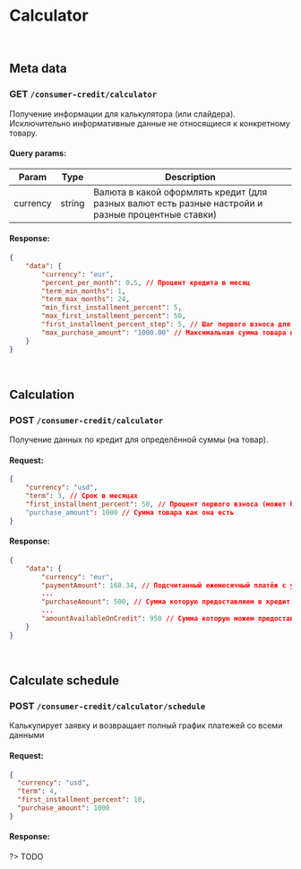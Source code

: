# Calculator


<br>


## Meta data

### GET `/consumer-credit/calculator`

Получение информации для калькулятора (или слайдера). Исключительно информативные данные не относящиеся к конкретному товару.

#### Query params:

| Param | Type | Description |
| --------- | ---- | ----------- |
| currency | string | Валюта в какой оформлять кредит (для разных валют есть разные настройи и разные процентные ставки) |

#### Response:

```json
{
    "data": {
        "currency": "eur",
        "percent_per_month": 0.5, // Процент кредита в месяц
        "term_min_months": 1,
        "term_max_months": 24,
        "min_first_installment_percent": 5,
        "max_first_installment_percent": 50,
        "first_installment_percent_step": 5, // Шаг первого взноса для слайдера или калькулятора
        "max_purchase_amount": "1000.00" // Максимальная сумма товара который можно взять в кредит на данной валюте и в данный период времени (Что-то типа текущих настроек по валюте)
    }
}
```


<br>


## Calculation

### POST `/consumer-credit/calculator`

Получение данных по кредит для определённой суммы (на товар).

#### Request:

```json
{
    "currency": "usd",
    "term": 3, // Срок в месяцах
    "first_installment_percent": 50, // Процент первого взноса (может быть от минимального до максимального. Эти цифры берём из метода `GET:/consumer-credit/calculator`)
    "purchase_amount": 1000 // Сумма товара как она есть
}
```

#### Response:

```json
{
    "data": {
        "currency": "eur",
        "paymentAmount": 168.34, // Подсчитанный ежемесячный платёж с учётом первого взноса
        ...
        "purchaseAmount": 500, // Сумма которую предоставляем в кредит (тоесть сумма покупки минус сумма первого взноса)
        ...
        "amountAvailableOnCredit": 950 // Сумма которую можем предоставить в кредит по определённой сумме товара (сумма товара - сумма минимально первого взноса. Если первого взноса по настройкам может не быть, то тут будет вся стоимость товара)
    }
}
```


<br>


## Calculate schedule

### POST `/consumer-credit/calculator/schedule`

Калькулирует заявку и возвращает полный график платежей со всеми данными

#### Request:

```json
{
  "currency": "usd",
  "term": 4,
  "first_installment_percent": 10,
  "purchase_amount": 1000
}
```

#### Response:

?> TODO
